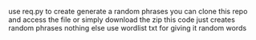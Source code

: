 use req.py to create generate a random phrases
you can clone this repo and access the file or simply download the zip 
this code just creates random phrases nothing else
use wordlist txt for giving it random words
